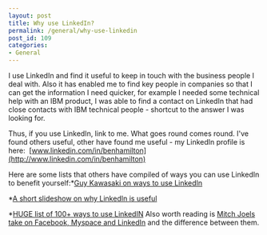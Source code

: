 ```yaml
---
layout: post
title: Why use LinkedIn?
permalink: /general/why-use-linkedin
post_id: 109
categories:
- General
---
```


I use LinkedIn and find it useful to keep in touch with the business people I deal with. Also it has enabled me to find key people in companies so that I can get the information I need quicker, for example I needed some technical help with an IBM product, I was able to find a contact on LinkedIn that had close contacts with IBM technical people - shortcut to the answer I was looking for.

Thus, if you use LinkedIn, link to me. What goes round comes round. I've found others useful, other have found me useful - my LinkedIn profile is here: 
[www.linkedin.com/in/benhamilton](http://www.linkedin.com/in/benhamilton)

Here are some lists that others have compiled of ways you can use LinkedIn to benefit yourself:*[Guy Kawasaki on ways to use LinkedIn](http://blog.guykawasaki.com/2007/01/ten_ways_to_use.html)


*[A short slideshow on why LinkedIn is useful](http://www.slideshare.net/fordrm/left-out-of-linkedin-presentation/)


*[HUGE list of 100+ ways to use LinkedIN](http://www.linkedintelligence.com/smart-ways-to-use-linkedin/)
Also worth reading is
[Mitch Joels take on Facebook, Myspace and LinkedIn](http://www.twistimage.com/blog/archives/facebook-is-the-past-myspace-is-the-present-and-linkedin-is-the-future-a-different-perspective-on-online-social-networks/) and the difference between them.
